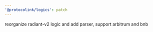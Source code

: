 ```yaml
---
'@protocolink/logics': patch
---
```


reorganize radiant-v2 logic and add parser, support arbitrum and bnb

